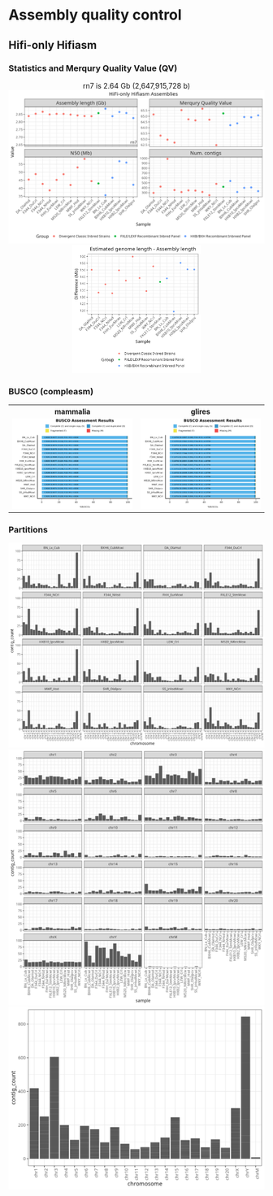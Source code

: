 # Assembly quality control

## Hifi-only Hifiasm

### Statistics and Merqury Quality Value (QV)

<div style="text-align: center;">
  rn7 is 2.64 Gb (2,647,915,728 b)
  <img src="images/gfastats.16samples.png" alt="gfastats.merqury.16samples.png">
</div>

<div style="text-align: center;">
  <img src="images/GenomeScope2vsHiFi.LengthDifference.16samples.png" alt="GenomeScope2vsHiFi.LengthDifference.16samples.png" style="width: 50%;">
</div>



### BUSCO (compleasm)

<table>
  <tr>
    <th width="50%">mammalia</th>
    <th width="50%">glires</th>
  </tr>
  <tr>
    <td width="50%">
      <img src="images/busco_figure.mammalia.png" alt="busco_figure.mammalia.png" style="width: 100%; height: auto;">
    </td>
    <td width="50%">
      <img src="images/busco_figure.glires.png" alt="busco_figure.glires.png" style="width: 100%; height: auto;">
    </td>
  </tr>
</table>


### Partitions

<div align="center">
  <img src="images/partitions.by-sample.16samples.png" alt="partitions.by-sample.16samples.png">
</div>

<div align="center">
  <img src="images/partitions.by-chromosome.16samples.png" alt="partitions.by-chromosome.16samples.png">
</div>

<div align="center">
  <img src="images/partitions.all-sample.16samples.png" alt="partitions.all-sample.16samples.png">
</div>
